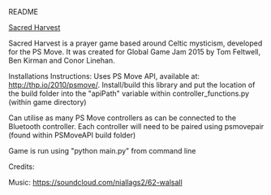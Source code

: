 README

[Sacred Harvest](http://www.sacred-harvest.org)

Sacred Harvest is a prayer game based around Celtic mysticism, developed for the PS Move. It was created for Global Game Jam 2015 by Tom Feltwell, Ben Kirman and Conor Linehan.

Installations Instructions:
Uses PS Move API, available at: http://thp.io/2010/psmove/. Install/build this library and put the location of the build folder into the "apiPath" variable within controller_functions.py (within game directory)

Can utilise as many PS Move controllers as can be connected to the Bluetooth controller. Each controller will need to be paired using psmovepair (found within PSMoveAPI build folder)

Game is run using "python main.py" from command line

Credits:

Music: https://soundcloud.com/niallags2/62-walsall

 
